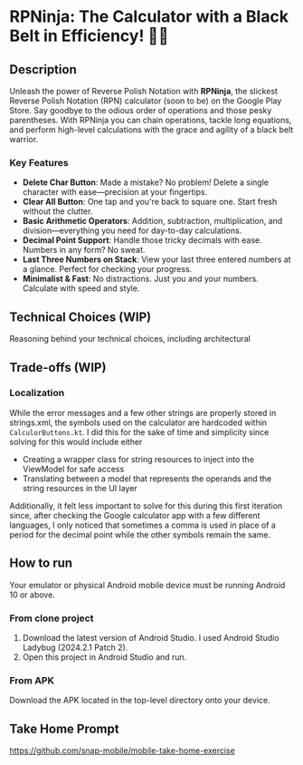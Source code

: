 # RPNinja: The Calculator with a Black Belt in Efficiency! 🥷💥

## Description
Unleash the power of Reverse Polish Notation with **RPNinja**, the slickest Reverse Polish Notation
(RPN) calculator (soon to be) on the Google Play Store. Say goodbye to the odious order of operations
and those pesky parentheses. With RPNinja you can chain operations, tackle long equations,
and perform high-level calculations with the grace and agility of a black belt warrior.

### Key Features
* **Delete Char Button**: Made a mistake? No problem! Delete a single character with ease—precision at your fingertips.
* **Clear All Button**: One tap and you're back to square one. Start fresh without the clutter.
* **Basic Arithmetic Operators**: Addition, subtraction, multiplication, and division—everything you need for day-to-day calculations.
* **Decimal Point Support**: Handle those tricky decimals with ease. Numbers in any form? No sweat.
* **Last Three Numbers on Stack**: View your last three entered numbers at a glance. Perfect for checking your progress.
* **Minimalist & Fast**: No distractions. Just you and your numbers. Calculate with speed and style.

## Technical Choices (WIP)
Reasoning behind your technical choices, including architectural

## Trade-offs (WIP)

### Localization
While the error messages and a few other strings are properly stored in strings.xml, the symbols
used on the calculator are hardcoded within `CalculorButtons.kt`. I did this for the sake of time
and simplicity since solving for this would include either
* Creating a wrapper class for string resources to inject into the ViewModel for safe access
* Translating between a model that represents the operands and the string resources in the UI layer

Additionally, it felt less important to solve for this during this first iteration since, after
checking the Google calculator app with a few different languages, I only noticed that sometimes
a comma is used in place of a period for the decimal point while the other symbols remain the same.

## How to run
Your emulator or physical Android mobile device must be running Android 10 or above.

### From clone project
1. Download the latest version of Android Studio. I used Android Studio Ladybug (2024.2.1 Patch 2).
2. Open this project in Android Studio and run.

### From APK
Download the APK located in the top-level directory onto your device.

## Take Home Prompt
https://github.com/snap-mobile/mobile-take-home-exercise